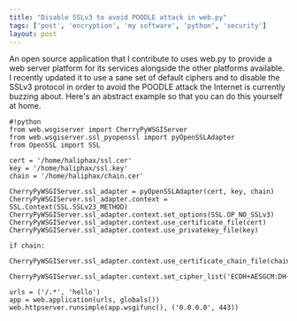 ```yaml
---
title: "Disable SSLv3 to avoid POODLE attack in web.py"
tags: ['post', 'encryption', 'my software', 'python', 'security']
layout: post
---
```


An open source application that I contribute to uses web.py to provide a
web server platform for its services alongside the other platforms
available. I recently updated it to use a sane set of default ciphers
and to disable the SSLv3 protocol in order to avoid the POODLE attack
the Internet is currently buzzing about. Here's an abstract example so
that you can do this yourself at home.<!--more-->

    #!python
    from web.wsgiserver import CherryPyWSGIServer  
    from web.wsgiserver.ssl_pyopenssl import pyOpenSSLAdapter  
    from OpenSSL import SSL

    cert = '/home/haliphax/ssl.cer'  
    key = '/home/haliphax/ssl.key'  
    chain = '/home/haliphax/chain.cer'

    CherryPyWSGIServer.ssl_adapter = pyOpenSSLAdapter(cert, key, chain)  
    CherryPyWSGIServer.ssl_adapter.context =
    SSL.Context(SSL.SSLv23_METHOD)  
    CherryPyWSGIServer.ssl_adapter.context.set_options(SSL.OP_NO_SSLv3)  
    CherryPyWSGIServer.ssl_adapter.context.use_certificate_file(cert)  
    CherryPyWSGIServer.ssl_adapter.context.use_privatekey_file(key)

    if chain:  
        CherryPyWSGIServer.ssl_adapter.context.use_certificate_chain_file(chain)

    CherryPyWSGIServer.ssl_adapter.context.set_cipher_list('ECDH+AESGCM:DH+AESGCM:ECDH+AES256:DH+AES256:ECDH+AES128:DH+AES:ECDH+3DES:DH+3DES:RSA+AESGCM:RSA+AES:RSA+3DES:!aNULL:!MD5:!DSS')

    urls = ('/.*', 'hello')  
    app = web.application(urls, globals())  
    web.httpserver.runsimple(app.wsgifunc(), ('0.0.0.0', 443))  
